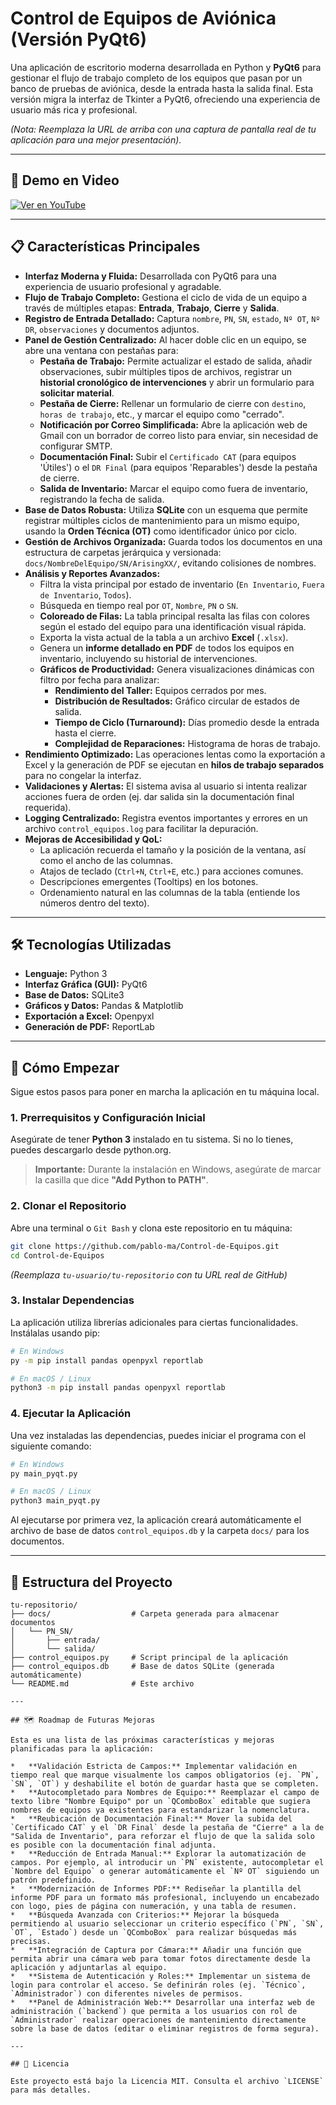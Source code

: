 # Control de Equipos de Aviónica (Versión PyQt6)

Una aplicación de escritorio moderna desarrollada en Python y **PyQt6** para gestionar el flujo de trabajo completo de los equipos que pasan por un banco de pruebas de aviónica, desde la entrada hasta la salida final. Esta versión migra la interfaz de Tkinter a PyQt6, ofreciendo una experiencia de usuario más rica y profesional.


*(Nota: Reemplaza la URL de arriba con una captura de pantalla real de tu aplicación para una mejor presentación).*

---

## 🎥 Demo en Video

[![Ver en YouTube](https://img.youtube.com/vi/Ij5PyH-BzMI/0.jpg)](https://youtu.be/Ij5PyH-BzMI)

---

## 📋 Características Principales

*   **Interfaz Moderna y Fluida:** Desarrollada con PyQt6 para una experiencia de usuario profesional y agradable.
*   **Flujo de Trabajo Completo:** Gestiona el ciclo de vida de un equipo a través de múltiples etapas: **Entrada**, **Trabajo**, **Cierre** y **Salida**.
*   **Registro de Entrada Detallado:** Captura `nombre`, `PN`, `SN`, `estado`, `Nº OT`, `Nº DR`, `observaciones` y documentos adjuntos.
*   **Panel de Gestión Centralizado:** Al hacer doble clic en un equipo, se abre una ventana con pestañas para:
    *   **Pestaña de Trabajo:** Permite actualizar el estado de salida, añadir observaciones, subir múltiples tipos de archivos, registrar un **historial cronológico de intervenciones** y abrir un formulario para **solicitar material**.
    *   **Pestaña de Cierre:** Rellenar un formulario de cierre con `destino`, `horas de trabajo`, etc., y marcar el equipo como "cerrado".
    *   **Notificación por Correo Simplificada:** Abre la aplicación web de Gmail con un borrador de correo listo para enviar, sin necesidad de configurar SMTP.
    *   **Documentación Final:** Subir el `Certificado CAT` (para equipos 'Útiles') o el `DR Final` (para equipos 'Reparables') desde la pestaña de cierre.
    *   **Salida de Inventario:** Marcar el equipo como fuera de inventario, registrando la fecha de salida.
*   **Base de Datos Robusta:** Utiliza **SQLite** con un esquema que permite registrar múltiples ciclos de mantenimiento para un mismo equipo, usando la **Orden Técnica (OT)** como identificador único por ciclo.
*   **Gestión de Archivos Organizada:** Guarda todos los documentos en una estructura de carpetas jerárquica y versionada: `docs/NombreDelEquipo/SN/ArisingXX/`, evitando colisiones de nombres.
*   **Análisis y Reportes Avanzados:**
    *   Filtra la vista principal por estado de inventario (`En Inventario`, `Fuera de Inventario`, `Todos`).
    *   Búsqueda en tiempo real por `OT`, `Nombre`, `PN` o `SN`.
    *   **Coloreado de Filas:** La tabla principal resalta las filas con colores según el estado del equipo para una identificación visual rápida.
    *   Exporta la vista actual de la tabla a un archivo **Excel** (`.xlsx`).
    *   Genera un **informe detallado en PDF** de todos los equipos en inventario, incluyendo su historial de intervenciones.
    *   **Gráficos de Productividad:** Genera visualizaciones dinámicas con filtro por fecha para analizar:
        *   **Rendimiento del Taller:** Equipos cerrados por mes.
        *   **Distribución de Resultados:** Gráfico circular de estados de salida.
        *   **Tiempo de Ciclo (Turnaround):** Días promedio desde la entrada hasta el cierre.
        *   **Complejidad de Reparaciones:** Histograma de horas de trabajo.
*   **Rendimiento Optimizado:** Las operaciones lentas como la exportación a Excel y la generación de PDF se ejecutan en **hilos de trabajo separados** para no congelar la interfaz.
*   **Validaciones y Alertas:** El sistema avisa al usuario si intenta realizar acciones fuera de orden (ej. dar salida sin la documentación final requerida).
*   **Logging Centralizado:** Registra eventos importantes y errores en un archivo `control_equipos.log` para facilitar la depuración.
*   **Mejoras de Accesibilidad y QoL:**
    *   La aplicación recuerda el tamaño y la posición de la ventana, así como el ancho de las columnas.
    *   Atajos de teclado (`Ctrl+N`, `Ctrl+E`, etc.) para acciones comunes.
    *   Descripciones emergentes (Tooltips) en los botones.
    *   Ordenamiento natural en las columnas de la tabla (entiende los números dentro del texto).
---

## 🛠️ Tecnologías Utilizadas

*   **Lenguaje:** Python 3
*   **Interfaz Gráfica (GUI):** PyQt6
*   **Base de Datos:** SQLite3
*   **Gráficos y Datos:** Pandas & Matplotlib
*   **Exportación a Excel:** Openpyxl
*   **Generación de PDF:** ReportLab

---

## 🚀 Cómo Empezar

Sigue estos pasos para poner en marcha la aplicación en tu máquina local.

### 1. Prerrequisitos y Configuración Inicial

Asegúrate de tener **Python 3** instalado en tu sistema. Si no lo tienes, puedes descargarlo desde python.org.

> **Importante:** Durante la instalación en Windows, asegúrate de marcar la casilla que dice **"Add Python to PATH"**.

### 2. Clonar el Repositorio

Abre una terminal o `Git Bash` y clona este repositorio en tu máquina:

```bash
git clone https://github.com/pablo-ma/Control-de-Equipos.git
cd Control-de-Equipos
```
*(Reemplaza `tu-usuario/tu-repositorio` con tu URL real de GitHub)*

### 3. Instalar Dependencias

La aplicación utiliza librerías adicionales para ciertas funcionalidades. Instálalas usando pip:

```bash
# En Windows
py -m pip install pandas openpyxl reportlab

# En macOS / Linux
python3 -m pip install pandas openpyxl reportlab
```

### 4. Ejecutar la Aplicación

Una vez instaladas las dependencias, puedes iniciar el programa con el siguiente comando:

```bash
# En Windows
py main_pyqt.py

# En macOS / Linux
python3 main_pyqt.py
```

Al ejecutarse por primera vez, la aplicación creará automáticamente el archivo de base de datos `control_equipos.db` y la carpeta `docs/` para los documentos.

---

## 📂 Estructura del Proyecto

```
tu-repositorio/
├── docs/                  # Carpeta generada para almacenar documentos
│   └── PN_SN/
│       ├── entrada/
│       └── salida/
├── control_equipos.py     # Script principal de la aplicación
├── control_equipos.db     # Base de datos SQLite (generada automáticamente)
└── README.md              # Este archivo

---

## 🗺️ Roadmap de Futuras Mejoras

Esta es una lista de las próximas características y mejoras planificadas para la aplicación:

*   **Validación Estricta de Campos:** Implementar validación en tiempo real que marque visualmente los campos obligatorios (ej. `PN`, `SN`, `OT`) y deshabilite el botón de guardar hasta que se completen.
*   **Autocompletado para Nombres de Equipo:** Reemplazar el campo de texto libre "Nombre Equipo" por un `QComboBox` editable que sugiera nombres de equipos ya existentes para estandarizar la nomenclatura.
*   **Reubicación de Documentación Final:** Mover la subida del `Certificado CAT` y el `DR Final` desde la pestaña de "Cierre" a la de "Salida de Inventario", para reforzar el flujo de que la salida solo es posible con la documentación final adjunta.
*   **Reducción de Entrada Manual:** Explorar la automatización de campos. Por ejemplo, al introducir un `PN` existente, autocompletar el `Nombre del Equipo` o generar automáticamente el `Nº OT` siguiendo un patrón predefinido.
*   **Modernización de Informes PDF:** Rediseñar la plantilla del informe PDF para un formato más profesional, incluyendo un encabezado con logo, pies de página con numeración, y una tabla de resumen.
*   **Búsqueda Avanzada con Criterios:** Mejorar la búsqueda permitiendo al usuario seleccionar un criterio específico (`PN`, `SN`, `OT`, `Estado`) desde un `QComboBox` para realizar búsquedas más precisas.
*   **Integración de Captura por Cámara:** Añadir una función que permita abrir una cámara web para tomar fotos directamente desde la aplicación y adjuntarlas al equipo.
*   **Sistema de Autenticación y Roles:** Implementar un sistema de login para controlar el acceso. Se definirán roles (ej. `Técnico`, `Administrador`) con diferentes niveles de permisos.
*   **Panel de Administración Web:** Desarrollar una interfaz web de administración (`backend`) que permita a los usuarios con rol de `Administrador` realizar operaciones de mantenimiento directamente sobre la base de datos (editar o eliminar registros de forma segura).

---

## 📄 Licencia

Este proyecto está bajo la Licencia MIT. Consulta el archivo `LICENSE` para más detalles.
```
